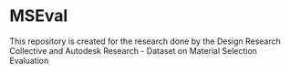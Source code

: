 # MSEval
This repository is created for the research done by the Design Research Collective and Autodesk Research - Dataset on Material Selection Evaluation
